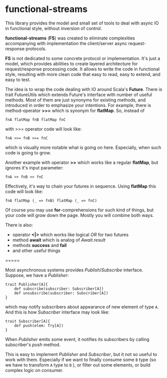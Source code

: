 # functional-streams

This library provides the model and small set of tools 
to deal with async IO in functional style, without inversion of control.

**functional-streams** (**FS**) was created to eliminate complexities accompanying
with implementation the client/server async request-response protocols.

**FS** is not dedicated to some concrete protocol or 
implementation. It's just a model, which provides abilities to create
layered architecture for request/response processing code. It allows
to write the code in functional style, resulting with more clean code 
that easy to read, easy to extend, and easy to test.

The idea is to wrap the code dealing with IO around Scala's **Future**.
There is trait FutureUtils which extends Future's interface with 
number of useful methods. Most of them are just synonyms for existing methods,
and introduced in order to emphasize your intentions. 
For example, there is method-operator **>>=** which is synonym for **flatMap**.
So, instead of

```
fnA flatMap fnB flatMap fnC
```

with >>= operator code will look like:

```
fnA >>= fnB >>= fnC
```

which is visually more notable what is going on here. Especially, when
such code is going to grow.

Another example with operator **>>** which works like a regular **flatMap**, 
but ignores it's input parameter:

```
fnA >> fnB >> fnC
```

Effectively, it's way to chain your futures in sequence. Using **flatMap** 
this code will look like:

```
fnA flatMap (_ => fnB) flatMap (_ => fnC)
```

Of course you may use **for**-comprehensions for such kind of things, but
your code will grow down the page. Mostly you will combine both ways.

There is also:
* operator **<|>** which works like logical *OR* for two futures
* method **await** which is analog of *Await.result*
* methods **success** and **fail**
* and other useful things




=====

Most asynchronous systems provides *Publish*/*Subscribe* interface.
Suppose, we have a *Publisher*:

```
trait Publisher[A]{
    def subscribe(subscriber: Subscriber[A])
    def unsubscribe(subscriber: Subscriber[A])
}
```

which may notify subscribers about appearance of new element of type `A`.
And this is how *Subscriber* interface may look like:

```
trait Subscriber[A]{
    def push(elem: Try[A])
}
```

When *Publisher* emits some event, it notifies its subscribers by calling
subscriber's *push* method.

This is easy to implement *Publisher* and *Subscriber*, but it not so useful
to work with them. Especially if we want to finally consume some `B` type 
(so we have to transform `A` type to `B` ), or filter out some elements, 
or build complex logic on consumer.

